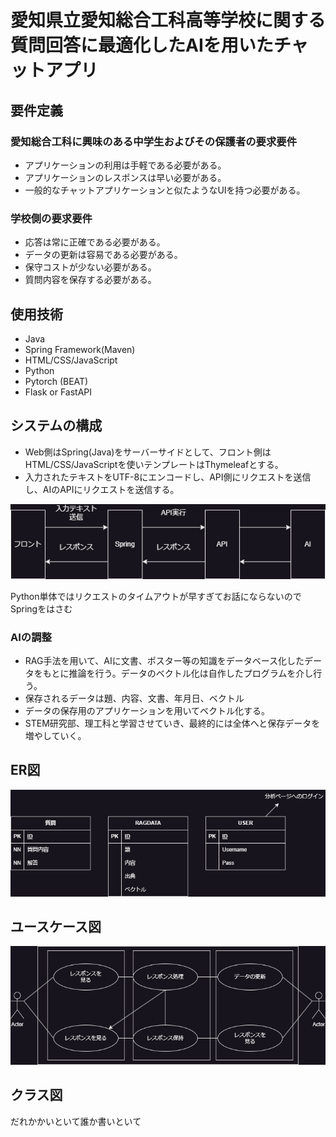 # 愛知県立愛知総合工科高等学校に関する質問回答に最適化したAIを用いたチャットアプリ

## 要件定義

### 愛知総合工科に興味のある中学生およびその保護者の要求要件
- アプリケーションの利用は手軽である必要がある。
- アプリケーションのレスポンスは早い必要がある。
- 一般的なチャットアプリケーションと似たようなUIを持つ必要がある。

### 学校側の要求要件

- 応答は常に正確である必要がある。
- データの更新は容易である必要がある。
- 保守コストが少ない必要がある。
- 質問内容を保存する必要がある。

## 使用技術

- Java
- Spring Framework(Maven)
- HTML/CSS/JavaScript
- Python
- Pytorch (BEAT)
- Flask or FastAPI

## システムの構成

- Web側はSpring(Java)をサーバーサイドとして、フロント側はHTML/CSS/JavaScriptを使いテンプレートはThymeleafとする。
- 入力されたテキストをUTF-8にエンコードし、API側にリクエストを送信し、AIのAPIにリクエストを送信する。

![](../images/Ai_Chat_System.drawio.png)

Python単体ではリクエストのタイムアウトが早すぎてお話にならないのでSpringをはさむ

### AIの調整

- RAG手法を用いて、AIに文書、ポスター等の知識をデータベース化したデータをもとに推論を行う。データのベクトル化は自作したプログラムを介し行う。
- 保存されるデータは題、内容、文書、年月日、ベクトル
- データの保存用のアプリケーションを用いてベクトル化する。
- STEM研究部、理工科と学習させていき、最終的には全体へと保存データを増やしていく。

## ER図

![](../images/Ai_Chat_ER.drawio.png)

## ユースケース図

![](../images/Ai_Chat_UseCase.drawio.png)

## クラス図
だれかかいといて誰か書いといて
